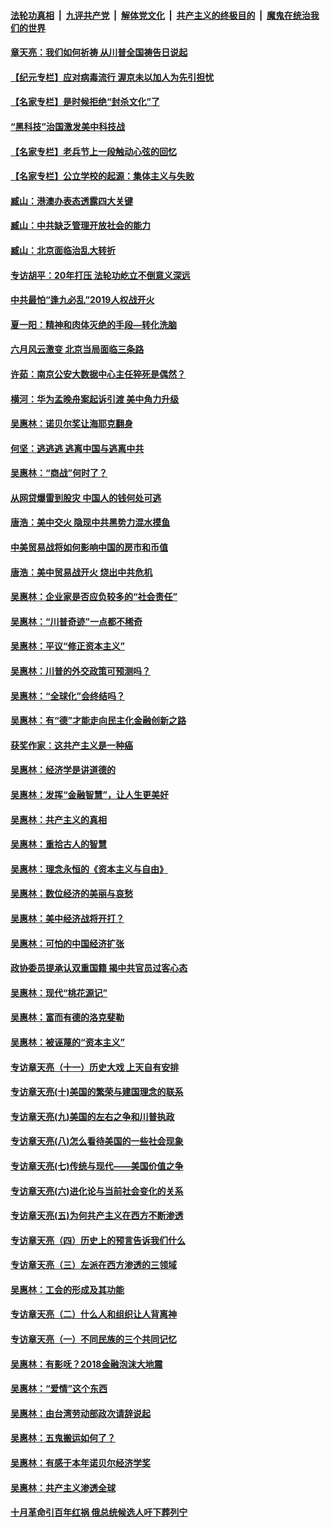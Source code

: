 

####  [法轮功真相](../../../../basic/blob/master/README.md?t=05151402) &nbsp;|&nbsp; [九评共产党](../../../../9ping.md/blob/master/README.md?t=05151402) &nbsp;|&nbsp; [解体党文化](../../../../jtdwh.md/blob/master/README.md?t=05151402)  &nbsp;|&nbsp; [共产主义的终极目的](../../../../gczydzjmd.md/blob/master/README.md?t=05151402) &nbsp;|&nbsp; [魔鬼在统治我们的世界](../../../../mgztzwmdsj.md/blob/master/README.md?t=05151402) 

#### [章天亮：我们如何祈祷 从川普全国祷告日说起](../pages/nsc423/n11944627.md?t=05151402) 

#### [【纪元专栏】应对病毒流行 渥京未以加人为先引担忧](../pages/nsc423/n11875714.md?t=05151402) 

#### [【名家专栏】是时候拒绝“封杀文化”了](../pages/nsc423/n11814093.md?t=05151402) 

#### [“黑科技”治国激发美中科技战](../pages/nsc423/n11638056.md?t=05151402) 

#### [【名家专栏】老兵节上一段触动心弦的回忆](../pages/nsc423/n11646016.md?t=05151402) 

#### [【名家专栏】公立学校的起源：集体主义与失败](../pages/nsc423/n11601833.md?t=05151402) 

#### [臧山：港澳办表态透露四大关键](../pages/nsc423/n11421628.md?t=05151402) 

#### [臧山：中共缺乏管理开放社会的能力](../pages/nsc423/n11407457.md?t=05151402) 

#### [臧山：北京面临治乱大转折](../pages/nsc423/n11406895.md?t=05151402) 

#### [专访胡平：20年打压 法轮功屹立不倒意义深远](../pages/nsc423/n11398800.md?t=05151402) 

#### [中共最怕“逢九必乱”2019人权战开火](../pages/nsc423/n11385248.md?t=05151402) 

#### [夏一阳：精神和肉体灭绝的手段—转化洗脑](../pages/nsc423/n11368250.md?t=05151402) 

#### [六月风云激变 北京当局面临三条路](../pages/nsc423/n11313668.md?t=05151402) 

#### [许茹：南京公安大数据中心主任猝死是偶然？](../pages/nsc423/n11064744.md?t=05151402) 

#### [横河：华为孟晚舟案起诉引渡 美中角力升级](../pages/nsc423/n11027230.md?t=05151402) 

#### [吴惠林：诺贝尔奖让海耶克翻身](../pages/nsc423/n10890049.md?t=05151402) 

#### [何坚：逃逃逃 逃离中国与逃离中共](../pages/nsc423/n10592891.md?t=05151402) 

#### [吴惠林：“商战”何时了？](../pages/nsc423/n10573558.md?t=05151402) 

#### [从网贷爆雷到股灾 中国人的钱何处可逃](../pages/nsc423/n10572800.md?t=05151402) 

#### [唐浩：美中交火 隐现中共黑势力混水摸鱼](../pages/nsc423/n10544040.md?t=05151402) 

#### [中美贸易战将如何影响中国的房市和币值](../pages/nsc423/n10543697.md?t=05151402) 

#### [唐浩：美中贸易战开火 烧出中共危机](../pages/nsc423/n10540126.md?t=05151402) 

#### [吴惠林：企业家是否应负较多的“社会责任”](../pages/nsc423/n10535022.md?t=05151402) 

#### [吴惠林：“川普奇迹”一点都不稀奇](../pages/nsc423/n10512808.md?t=05151402) 

#### [吴惠林：平议“修正资本主义”](../pages/nsc423/n10495724.md?t=05151402) 

#### [吴惠林：川普的外交政策可预测吗？](../pages/nsc423/n10462387.md?t=05151402) 

#### [吴惠林：“全球化”会终结吗？](../pages/nsc423/n10452838.md?t=05151402) 

#### [吴惠林：有“德”才能走向民主化金融创新之路](../pages/nsc423/n10432292.md?t=05151402) 

#### [获奖作家：这共产主义是一种癌](../pages/nsc423/n10431541.md?t=05151402) 

#### [吴惠林：经济学是讲道德的](../pages/nsc423/n10398014.md?t=05151402) 

#### [吴惠林：发挥“金融智慧”，让人生更美好](../pages/nsc423/n10375019.md?t=05151402) 

#### [吴惠林：共产主义的真相](../pages/nsc423/n10351394.md?t=05151402) 

#### [吴惠林：重拾古人的智慧](../pages/nsc423/n10337691.md?t=05151402) 

#### [吴惠林：理念永恒的《资本主义与自由》](../pages/nsc423/n10316274.md?t=05151402) 

#### [吴惠林：数位经济的美丽与哀愁](../pages/nsc423/n10292946.md?t=05151402) 

#### [吴惠林：美中经济战将开打？](../pages/nsc423/n10258825.md?t=05151402) 

#### [吴惠林：可怕的中国经济扩张](../pages/nsc423/n10219147.md?t=05151402) 

#### [政协委员提承认双重国籍 揭中共官员过客心态](../pages/nsc423/n10208809.md?t=05151402) 

#### [吴惠林：现代“桃花源记”](../pages/nsc423/n10185234.md?t=05151402) 

#### [吴惠林：富而有德的洛克斐勒](../pages/nsc423/n10142264.md?t=05151402) 

#### [吴惠林：被诬蔑的“资本主义”](../pages/nsc423/n10124816.md?t=05151402) 

#### [专访章天亮（十一）历史大戏 上天自有安排](../pages/nsc423/n10094905.md?t=05151402) 

#### [专访章天亮(十)美国的繁荣与建国理念的联系](../pages/nsc423/n10094899.md?t=05151402) 

#### [专访章天亮(九)美国的左右之争和川普执政](../pages/nsc423/n10094889.md?t=05151402) 

#### [专访章天亮(八)怎么看待美国的一些社会现象](../pages/nsc423/n10094857.md?t=05151402) 

#### [专访章天亮(七)传统与现代——美国价值之争](../pages/nsc423/n10093140.md?t=05151402) 

#### [专访章天亮(六)进化论与当前社会变化的关系](../pages/nsc423/n10092036.md?t=05151402) 

#### [专访章天亮(五)为何共产主义在西方不断渗透](../pages/nsc423/n10083620.md?t=05151402) 

#### [专访章天亮（四）历史上的预言告诉我们什么](../pages/nsc423/n10083606.md?t=05151402) 

#### [专访章天亮（三）左派在西方渗透的三领域](../pages/nsc423/n10081115.md?t=05151402) 

#### [吴惠林：工会的形成及其功能](../pages/nsc423/n10080633.md?t=05151402) 

#### [专访章天亮（二）什么人和组织让人背离神](../pages/nsc423/n10076637.md?t=05151402) 

#### [专访章天亮（一）不同民族的三个共同记忆](../pages/nsc423/n10074188.md?t=05151402) 

#### [吴惠林：有影呒？2018金融泡沫大地震](../pages/nsc423/n10040534.md?t=05151402) 

#### [吴惠林：“爱情”这个东西](../pages/nsc423/n10019423.md?t=05151402) 

#### [吴惠林：由台湾劳动部政次请辞说起](../pages/nsc423/n9979679.md?t=05151402) 

#### [吴惠林：五鬼搬运如何了？](../pages/nsc423/n9925338.md?t=05151402) 

#### [吴惠林：有感于本年诺贝尔经济学奖](../pages/nsc423/n9871883.md?t=05151402) 

#### [吴惠林：共产主义渗透全球](../pages/nsc423/n9812748.md?t=05151402) 

#### [十月革命引百年红祸 俄总统候选人吁下葬列宁](../pages/nsc423/n9810182.md?t=05151402) 

